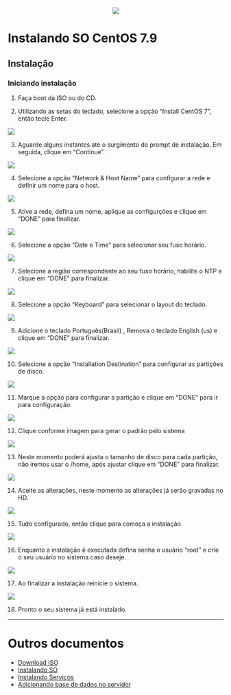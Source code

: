<h1 align="center">
  <img src="images/oni-logo.png" />
</h1>

# Instalando SO CentOS 7.9

## Instalação
### Iniciando instalação
1. Faça boot da ISO ou do CD.

2. Utilizando as setas do teclado, selecione a opção “Install CentOS 7”, então tecle Enter.
<img src="images/01_install_boot.png" />

3. Aguarde alguns instantes até o surgimento do prompt de instalação. Em seguida, clique em “Continue”.
<img src="images/01_install_language.png" />

4. Selecione a opção “Network & Host Name” para configurar a rede e definir um nome para o host.
<img src="images/01_install_opt_network.png" />

5. Ative a rede, defina um nome, aplique as configurções e clique em “DONE” para finalizar.
<img src="images/01_install_network.png" />

6. Selecione a opção “Date e Time” para selecionar seu fuso horário.
<img src="images/01_install_opt_data.png" />

7. Selecione a região correspondente ao seu fuso horário, habilite o NTP e clique em “DONE” para finalizar.
<img src="images/01_install_time.png" />

8. Selecione a opção “Keyboard” para selecionar o layout do teclado.
<img src="images/01_install_keyboard.png" />

9. Adicione o teclado Português(Brasil) , Remova o teclado English (us) e clique em “DONE” para finalizar.
<img src="images/01_install_keyboardsel.png" />

10. Selecione a opção “Installation Destination” para configurar as partições de disco.
<img src="images/01_install_disk.png" />

11. Marque a opção para configurar a partição e clique em “DONE” para ir para configuração.
<img src="images/01_install_diskSel.png" />

12. Clique conforme imagem para gerar o padrão pelo sistema
<img src="images/01_install_diskSel2.png" />

13. Neste momento poderá ajusta o tamanho de disco para cada partição, não iremos usar o /home, após ajustar clique em “DONE” para finalizar.
<img src="images/01_install_diskSel3.png" />

14. Aceite as alterações, neste momento as alterações já serão gravadas no HD.
<img src="images/01_install_diskSel4.png" />

15. Tudo configurado, então clique para começa a instalação
<img src="images/01_install_so.png" />

16. Enquanto a instalação é executada defina senha o usuário “root” e crie o seu usuário no sistema caso deseje.
<img src="images/01_install_user.png" />

17. Ao finalizar a instalação reinicie o sistema.
<img src="images/01_install_reboot.png" />

18. Pronto o seu sistema já está instalado.

___
# Outros documentos
- [Download ISO](README.md)
- [Instalando SO](01INSTALLSO.md)
- [Instalando Serviços](02INSTALLBD.md)
- [Adicionando base de dados no servidor](03BASE.md)

